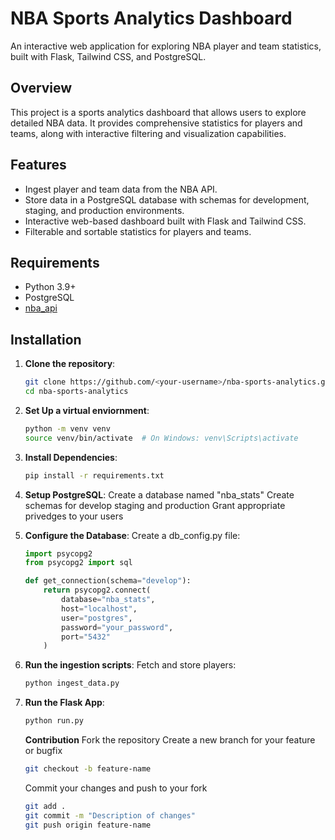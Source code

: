 # NBA Sports Analytics Dashboard

An interactive web application for exploring NBA player and team statistics, built with Flask, Tailwind CSS, and PostgreSQL.

## Overview

This project is a sports analytics dashboard that allows users to explore detailed NBA data. It provides comprehensive statistics for players and teams, along with interactive filtering and visualization capabilities.

## Features

- Ingest player and team data from the NBA API.
- Store data in a PostgreSQL database with schemas for development, staging, and production environments.
- Interactive web-based dashboard built with Flask and Tailwind CSS.
- Filterable and sortable statistics for players and teams.

## Requirements

- Python 3.9+
- PostgreSQL
- [nba_api](https://github.com/swar/nba_api)

## Installation

1. **Clone the repository**:

   ```bash
   git clone https://github.com/<your-username>/nba-sports-analytics.git
   cd nba-sports-analytics
   ```

2. **Set Up a virtual enviornment**:

    ```bash
    python -m venv venv
    source venv/bin/activate  # On Windows: venv\Scripts\activate

    ```
3. **Install Dependencies**:

    ```bash
    pip install -r requirements.txt
    ```

4. **Setup PostgreSQL**:
    Create a database named "nba_stats"
    Create schemas for develop staging and production
    Grant appropriate privedges to your users

5. **Configure the Database**:
    Create a db_config.py file:

    ```python
    import psycopg2
    from psycopg2 import sql

    def get_connection(schema="develop"):
        return psycopg2.connect(
            database="nba_stats",
            host="localhost",
            user="postgres",
            password="your_password",
            port="5432"
        )

    ```

6. **Run the ingestion scripts**:
    Fetch and store players:

    ```bash
    python ingest_data.py
    ```

7. **Run the Flask App**:

    ```bash
    python run.py
    ```

    **Contribution**
    Fork the repository
    Create a new branch for your feature or bugfix

    ```bash
    git checkout -b feature-name
    ```

    Commit your changes and push to your fork

    ```bash
    git add .
    git commit -m "Description of changes"
    git push origin feature-name
    ```
